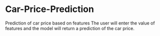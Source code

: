 # Car-Price-Prediction
Prediction of car price based on features
The user will enter the value of features and the model will return a prediction of the car price.
